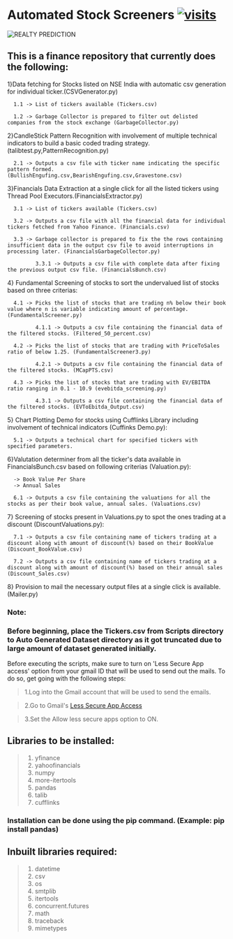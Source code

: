 # Automated Stock Screeners [![visits](https://github-visit-counter.herokuapp.com/devfinwiz/github-visit-counter/visits.svg)](#)

![REALTY PREDICTION](https://user-images.githubusercontent.com/78873223/152916600-9e02b1a7-97a6-4c48-b9c0-33895086b9b4.png)

## This is a finance repository that currently does the following:


1}Data fetching for Stocks listed on NSE India with automatic csv generation for individual ticker.(CSVGenerator.py)

      1.1 -> List of tickers available (Tickers.csv)

      1.2 -> Garbage Collector is prepared to filter out delisted companies from the stock exchange (GarbageCollector.py)
      

2}CandleStick Pattern Recognition with involvement of multiple technical indicators to build a basic coded trading strategy.  (talibtest.py,PatternRecognition.py)
      
      2.1 -> Outputs a csv file with ticker name indicating the specific pattern formed. (BullishEngufing.csv,BearishEngufing.csv,Gravestone.csv)


3}Financials Data Extraction at a single click for all the listed tickers using Thread Pool Executors.(FinancialsExtractor.py)
    
      3.1 -> List of tickers available (Tickers.csv)
      
      3.2 -> Outputs a csv file with all the financial data for individual tickers fetched from Yahoo Finance. (Financials.csv)
      
      3.3 -> Garbage collector is prepared to fix the the rows containing insufficient data in the output csv file to avoid interruptions in processing later. (FinancialsGarbageCollector.py)
        
             3.3.1 -> Outputs a csv file with complete data after fixing the previous output csv file. (FinancialsBunch.csv)
             

4} Fundamental Screening of stocks to sort the undervalued list of stocks based on three criterias: 

      4.1 -> Picks the list of stocks that are trading n% below their book value where n is variable indicating amount of percentage. (FundamentalScreener.py)
      
             4.1.1 -> Outputs a csv file containing the financial data of the filtered stocks. (Filtered_50_percent.csv)
             
      4.2 -> Picks the list of stocks that are trading with PriceToSales ratio of below 1.25. (FundamentalScreener3.py)
      
             4.2.1 -> Outputs a csv file containing the financial data of the filtered stocks. (MCapPTS.csv)
             
      4.3 -> Picks the list of stocks that are trading with EV/EBITDA ratio ranging in 0.1 - 10.9 (evebitda_screening.py)
      
             4.3.1 -> Outputs a csv file containing the financial data of the filtered stocks. (EVToEbitda_Output.csv)
             

5} Chart Plotting Demo for stocks using Cufflinks Library including involvement of technical indicators (Cuffinks Demo.py):

      5.1 -> Outputs a technical chart for specified tickers with specified parameters.
      

6}Valutation determiner from all the ticker's data available in FinancialsBunch.csv based on following criterias (Valuation.py):

      -> Book Value Per Share
      -> Annual Sales
      
      6.1 -> Outputs a csv file containing the valuations for all the stocks as per their book value, annual sales. (Valuations.csv)
      

7} Screening of stocks present in Valuations.py to spot the ones trading at a discount (DiscountValuations.py):

      7.1 -> Outputs a csv file containing name of tickers trading at a discount along with amount of discount(%) based on their BookValue (Discount_BookValue.csv)
      
      7.2 -> Outputs a csv file containing name of tickers trading at a discount along with amount of discount(%) based on their annual sales (Discount_Sales.csv)


8} Provision to mail the necessary output files at a single click is available. (Mailer.py)



### Note:

### Before beginning, place the Tickers.csv from Scripts directory to Auto Generated Dataset directory as it got truncated due to large amount of dataset generated initially. 

Before executing the scripts, make sure to turn on 'Less Secure App access' option from your gmail ID that will be used to send out the mails. To do so, get going with the following steps:

> 1.Log into the Gmail account that will be used to send the emails.

> 2.Go to Gmail's [Less Secure App Access](https://myaccount.google.com/lesssecureapps?pli=1&rapt=AEjHL4NELkm6zvkeSQxzOL8a2UdhbIUASi6uvDQY573YvLX9rO1G5GHA4Um6YgEmGmZD6_Jc2tsqRDXuMf99mMud0Pslsov5MA)

> 3.Set the Allow less secure apps option to ON.



## Libraries to be installed:

> 1. yfinance
> 2. yahoofinancials
> 3. numpy
> 4. more-itertools
> 5. pandas
> 6. talib
> 7. cufflinks

### Installation can be done using the pip command. (Example: pip install pandas)


## Inbuilt libraries required:

> 1. datetime
> 2. csv
> 3. os
> 4. smtplib
> 5. itertools
> 6. concurrent.futures
> 7. math
> 8. traceback
> 9. mimetypes


